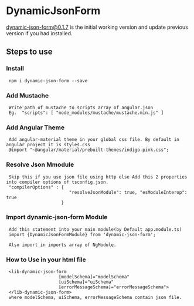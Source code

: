 # DynamicJsonForm

dynamic-json-form@0.1.7 is the initial working version and update previous version if you had installed.
 
## Steps to use

###  Install 
     npm i dynamic-json-form --save

###  Add Mustache 
     Write path of mustache to scripts array of angular.json
     Eg.  "scripts": [ "node_modules/mustache/mustache.min.js" ]

###  Add Angular Theme
     Add angular-material theme in your global css file. By default in angular project it is styles.css
     @import "~@angular/material/prebuilt-themes/indigo-pink.css";

###  Resolve Json Mmodule 
     Skip this if you use json file using http else Add this 2 properties into compiler options of tsconfig.json.
     "compilerOptions" : {
                            "resolveJsonModule": true, "esModuleInterop": true
                         }

###  Import dynamic-json-form Module
     Add this statement into your main module(by Default app.module.ts) 
     import {DynamicJsonFormModule} from 'dynamic-json-form';
     
     Also import in imports array of NgModule.

###  How to Use in your html file 
     <lib-dynamic-json-form 
                        [modelSchema]="modelSchema"
                        [uiSchema]="uiSchema"
                        [errorMessageSchema]="errorMessageSchema">
     </lib-dynamic-json-form>
     where modelSchema, uiSchema, errorMessageSchema contain json file.

